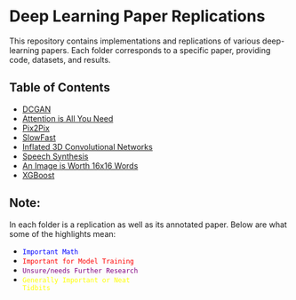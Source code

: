 # Deep Learning Paper Replications

This repository contains implementations and replications of various deep-learning papers. Each folder corresponds to a specific paper, providing code, datasets, and results.

## Table of Contents

- [DCGAN](/AIAYN)
- [Attention is All You Need](/dc_gan)
- [Pix2Pix](/pix2pix)
- [SlowFast](/slowfast)
- [Inflated 3D Convolutional Networks](/inflated3d_covnet)
- [Speech Synthesis](/speech_synthesis)
- [An Image is Worth 16x16 Words](/ViT)
- [XGBoost](/xgboost)

## Note:
In each folder is a replication as well as its annotated paper. Below are what some of the highlights mean:
 - <code style="color:blue">Important Math</code>
 - <code style="color:red">Important for Model Training</code>
 - <code style="color:purple">Unsure/needs Further Research</code>
 - <code style="color:Yellow">Generally Important or Neat Tidbits</code>
